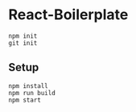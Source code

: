 # React-Boilerplate

```
npm init
git init
```

## Setup

```
npm install
npm run build
npm start
```